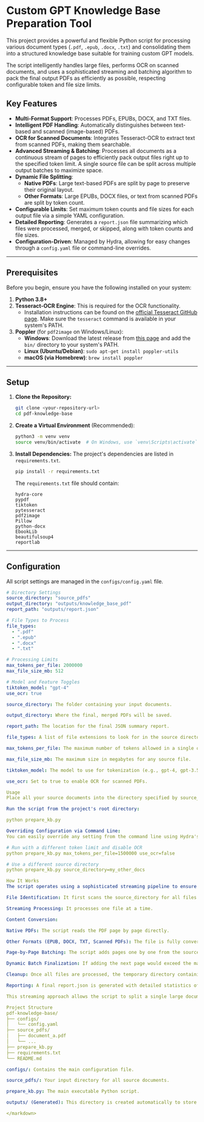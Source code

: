 # Custom GPT Knowledge Base Preparation Tool

This project provides a powerful and flexible Python script for processing various document types (`.pdf`, `.epub`, `.docx`, `.txt`) and consolidating them into a structured knowledge base suitable for training custom GPT models.

The script intelligently handles large files, performs OCR on scanned documents, and uses a sophisticated streaming and batching algorithm to pack the final output PDFs as efficiently as possible, respecting configurable token and file size limits.

## Key Features

- **Multi-Format Support**: Processes PDFs, EPUBs, DOCX, and TXT files.
- **Intelligent PDF Handling**: Automatically distinguishes between text-based and scanned (image-based) PDFs.
- **OCR for Scanned Documents**: Integrates Tesseract-OCR to extract text from scanned PDFs, making them searchable.
- **Advanced Streaming & Batching**: Processes all documents as a continuous stream of pages to efficiently pack output files right up to the specified token limit. A single source file can be split across multiple output batches to maximize space.
- **Dynamic File Splitting**:
    - **Native PDFs**: Large text-based PDFs are split by page to preserve their original layout.
    - **Other Formats**: Large EPUBs, DOCX files, or text from scanned PDFs are split by token count.
- **Configurable Limits**: Set maximum token counts and file sizes for each output file via a simple YAML configuration.
- **Detailed Reporting**: Generates a `report.json` file summarizing which files were processed, merged, or skipped, along with token counts and file sizes.
- **Configuration-Driven**: Managed by Hydra, allowing for easy changes through a `config.yaml` file or command-line overrides.

---

## Prerequisites

Before you begin, ensure you have the following installed on your system:

1.  **Python 3.8+**
2.  **Tesseract-OCR Engine**: This is required for the OCR functionality.
    -   Installation instructions can be found on the [official Tesseract GitHub page](https://github.com/tesseract-ocr/tesseract). Make sure the `tesseract` command is available in your system's PATH.
3.  **Poppler** (for `pdf2image` on Windows/Linux):
    -   **Windows**: Download the latest release from [this page](https://github.com/oschwartz10612/poppler-windows/releases/) and add the `bin/` directory to your system's PATH.
    -   **Linux (Ubuntu/Debian)**: `sudo apt-get install poppler-utils`
    -   **macOS (via Homebrew)**: `brew install poppler`

---

## Setup

1.  **Clone the Repository:**
    ```bash
    git clone <your-repository-url>
    cd pdf-knowledge-base
    ```

2.  **Create a Virtual Environment** (Recommended):
    ```bash
    python3 -m venv venv
    source venv/bin/activate  # On Windows, use `venv\Scripts\activate`
    ```

3.  **Install Dependencies:**
    The project's dependencies are listed in `requirements.txt`.
    ```bash
    pip install -r requirements.txt
    ```
    The `requirements.txt` file should contain:
    ```
    hydra-core
    pypdf
    tiktoken
    pytesseract
    pdf2image
    Pillow
    python-docx
    EbookLib
    beautifulsoup4
    reportlab
    ```

---

## Configuration

All script settings are managed in the `configs/config.yaml` file.

```yaml
# Directory Settings
source_directory: "source_pdfs"
output_directory: "outputs/knowledge_base_pdf"
report_path: "outputs/report.json"

# File Types to Process
file_types:
  - ".pdf"
  - ".epub"
  - ".docx"
  - ".txt"

# Processing Limits
max_tokens_per_file: 2000000
max_file_size_mb: 512

# Model and Feature Toggles
tiktoken_model: "gpt-4"
use_ocr: true

source_directory: The folder containing your input documents.

output_directory: Where the final, merged PDFs will be saved.

report_path: The location for the final JSON summary report.

file_types: A list of file extensions to look for in the source directory.

max_tokens_per_file: The maximum number of tokens allowed in a single output PDF.

max_file_size_mb: The maximum size in megabytes for any source file.

tiktoken_model: The model to use for tokenization (e.g., gpt-4, gpt-3.5-turbo).

use_ocr: Set to true to enable OCR for scanned PDFs.

Usage
Place all your source documents into the directory specified by source_directory in your config file (e.g., source_pdfs/).

Run the script from the project's root directory:

python prepare_kb.py

Overriding Configuration via Command Line:
You can easily override any setting from the command line using Hydra's syntax.

# Run with a different token limit and disable OCR
python prepare_kb.py max_tokens_per_file=1500000 use_ocr=false

# Use a different source directory
python prepare_kb.py source_directory=my_other_docs

How It Works
The script operates using a sophisticated streaming pipeline to ensure maximum efficiency:

File Identification: It first scans the source_directory for all files matching the specified file_types.

Streaming Processing: It processes one file at a time.

Content Conversion:

Native PDFs: The script reads the PDF page by page directly.

Other Formats (EPUB, DOCX, TXT, Scanned PDFs): The file is fully converted into text. This text is then used to generate a new, temporary, multi-page searchable PDF.

Page-by-Page Batching: The script adds pages one by one from the source (either the original PDF or the temporary one) to the current output batch (e.g., knowledge_base_1.pdf).

Dynamic Batch Finalization: If adding the next page would exceed the max_tokens_per_file limit, the current batch is finalized and saved. A new batch is then started with that page.

Cleanup: Once all files are processed, the temporary directory containing converted PDFs is deleted.

Reporting: A final report.json is generated with detailed statistics of the entire operation.

This streaming approach allows the script to split a single large document across multiple final output files, ensuring each output file is packed as close to the token limit as possible.

Project Structure
pdf-knowledge-base/
├── configs/
│   └── config.yaml
├── source_pdfs/
│   ├── document_a.pdf
│   └── ...
├── prepare_kb.py
├── requirements.txt
└── README.md

configs/: Contains the main configuration file.

source_pdfs/: Your input directory for all source documents.

prepare_kb.py: The main executable Python script.

outputs/ (Generated): This directory is created automatically to store the results, including the final merged PDFs and the JSON report.

</markdown>
